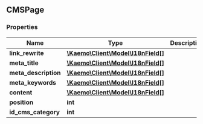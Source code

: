 ## CMSPage

### Properties
Name | Type | Description | Notes
------------ | ------------- | ------------- | -------------
**link_rewrite** | [**\Kaemo\Client\Model\I18nField[]**](#I18nField) |  | [optional] 
**meta_title** | [**\Kaemo\Client\Model\I18nField[]**](#I18nField) |  | [optional] 
**meta_description** | [**\Kaemo\Client\Model\I18nField[]**](#I18nField) |  | [optional] 
**meta_keywords** | [**\Kaemo\Client\Model\I18nField[]**](#I18nField) |  | [optional] 
**content** | [**\Kaemo\Client\Model\I18nField[]**](#I18nField) |  | [optional] 
**position** | **int** |  | [optional] 
**id_cms_category** | **int** |  | [optional] 


